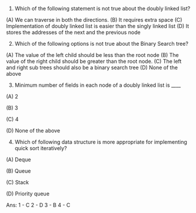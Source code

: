 1. Which of the following statement is not true about the doubly linked list?

 (A) We can traverse in both the directions.
 (B) It requires extra space
 (C) Implementation of doubly linked list is easier than the singly linked list
 (D) It stores the addresses of the next and the previous node






2. Which of the following options is not true about the Binary Search tree?

 (A) The value of the left child should be less than the root node
 (B) The value of the right child should be greater than the root node.
 (C) The left and right sub trees should also be a binary search tree
 (D) None of the above






3. Minimum number of fields in each node of a doubly linked list is ____

 (A) 2

 (B) 3

 (C) 4

 (D) None of the above







4. Which of following data structure is more appropriate for implementing quick sort iteratively?

 (A) Deque

 (B) Queue

 (C) Stack

 (D) Priority queue







Ans: 1 - C
     2 - D 
     3 - B
     4 - C


